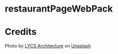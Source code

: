 # restaurantPageWebPack

# Credits

Photo by <a href="https://unsplash.com/fr/@lycs?utm_source=unsplash&utm_medium=referral&utm_content=creditCopyText">LYCS Architecture</a> on <a href="https://unsplash.com/photos/baxEyU9FL7g?utm_source=unsplash&utm_medium=referral&utm_content=creditCopyText">Unsplash</a>
